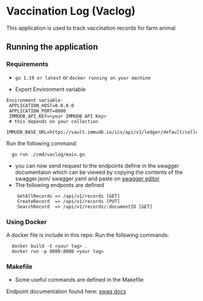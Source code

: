 # Vaccination Log (Vaclog)

This application is used to track vaccination records for farm animal

## Running the application

### Requirements
- `go 1.19 or latest` or `docker running on your machine`

- Export Environment variable
```
Environment variable:
 APPLICATION_HOST=0.0.0.0
 APPLICATION_PORT=8080
 IMMUDB_API_KEY=<your IMMUDB API Key>
 # this depends on your collection
 IMMUDB_BASE_URL=https://vault.immudb.io/ics/api/v1/ledger/default/collection

```

Run the following command:
```command
  go run ./cmd/vaclog/main.go
```

- you can now send request to the endpoints define in the swagger documentaion which can be viewed 
  by copying the contents of the swagger.json/ swagger.yaml and paste on [swagger editor](https://editor.swagger.io/)
- The following endponts are defined
```endpoints
	GetAllRecords => /api/v1/records [GET]
	CreateRecord  => /api/v1/records [PUT]
	SearchRecord  => /api/v1/records/:documentID [GET]
```

### Using Docker
A docker file is include in this repo:
Run the following commands:
```docker
  docker build -t <your tag> .
  docker run -p 8080:8080 <your tag>
```

### Makefile
- Some useful commands are defined in the Makefile

Endpoint documentation found here: [swag docs](docs%2Fswag)